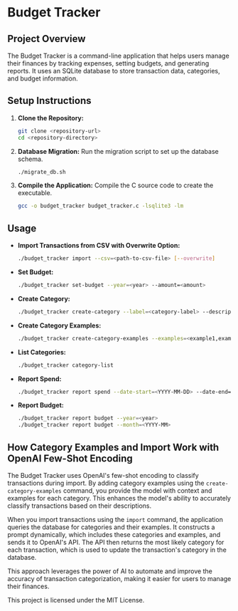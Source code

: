 # Budget Tracker

## Project Overview

The Budget Tracker is a command-line application that helps users manage their finances by tracking expenses, setting budgets, and generating reports. It uses an SQLite database to store transaction data, categories, and budget information.

## Setup Instructions

1. **Clone the Repository:**

   ```bash
   git clone <repository-url>
   cd <repository-directory>
   ```

2. **Database Migration:**
   Run the migration script to set up the database schema.

   ```bash
   ./migrate_db.sh
   ```

3. **Compile the Application:**
   Compile the C source code to create the executable.
   ```bash
   gcc -o budget_tracker budget_tracker.c -lsqlite3 -lm
   ```

## Usage

- **Import Transactions from CSV with Overwrite Option:**

  ```bash
  ./budget_tracker import --csv=<path-to-csv-file> [--overwrite]
  ```

- **Set Budget:**

  ```bash
  ./budget_tracker set-budget --year=<year> --amount=<amount>
  ```

- **Create Category:**

  ```bash
  ./budget_tracker create-category --label=<category-label> --description=<category-description>
  ```

- **Create Category Examples:**

  ```bash
  ./budget_tracker create-category-examples --examples=<example1,example2> --category-id=<category-id>
  ```

- **List Categories:**

  ```bash
  ./budget_tracker category-list
  ```

- **Report Spend:**

  ```bash
  ./budget_tracker report spend --date-start=<YYYY-MM-DD> --date-end=<YYYY-MM-DD> [--agg=<yearly|monthly>]
  ```

- **Report Budget:**
  ```bash
  ./budget_tracker report budget --year=<year>
  ./budget_tracker report budget --month=<YYYY-MM>
  ```

## How Category Examples and Import Work with OpenAI Few-Shot Encoding

The Budget Tracker uses OpenAI's few-shot encoding to classify transactions during import. By adding category examples using the `create-category-examples` command, you provide the model with context and examples for each category. This enhances the model's ability to accurately classify transactions based on their descriptions.

When you import transactions using the `import` command, the application queries the database for categories and their examples. It constructs a prompt dynamically, which includes these categories and examples, and sends it to OpenAI's API. The API then returns the most likely category for each transaction, which is used to update the transaction's category in the database.

This approach leverages the power of AI to automate and improve the accuracy of transaction categorization, making it easier for users to manage their finances.

This project is licensed under the MIT License.
